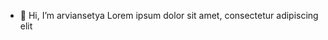 - 👋 Hi, I’m arviansetya
Lorem ipsum dolor sit amet, consectetur adipiscing elit

<!---
arviansetya/arviansetya is a ✨ special ✨ repository because its `README.md` (this file) appears on your GitHub profile.
You can click the Preview link to take a look at your changes.
--->
